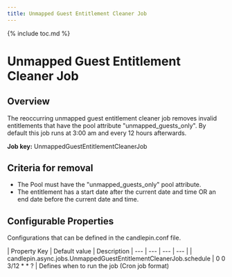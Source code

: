 ```yaml
---
title: Unmapped Guest Entitlement Cleaner Job
---
```

{% include toc.md %}

# Unmapped Guest Entitlement Cleaner Job

## Overview
The reoccurring unmapped guest entitlement cleaner job removes invalid entitlements that have the pool attribute "unmapped_guests_only". By default this job runs at 3:00 am and every 12 hours afterwards.

**Job key:** UnmappedGuestEntitlementCleanerJob

## Criteria for removal
- The Pool must have the "unmapped_guests_only" pool attribute.
- The entitlement has a start date after the current date and time OR an end date before the current date and time.

## Configurable Properties
Configurations that can be defined in the candlepin.conf file.

| Property Key | Default value | Description
| --- | --- | --- | --- |
| candlepin.async.jobs.UnmappedGuestEntitlementCleanerJob.schedule | 0 0 3/12 * * ? | Defines when to run the job (Cron job format)